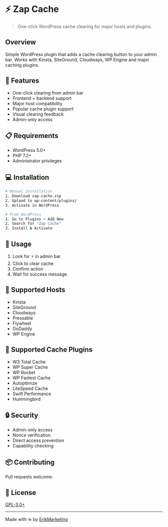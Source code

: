 # ⚡ Zap Cache

> One-click WordPress cache clearing for major hosts and plugins.

## Overview

Simple WordPress plugin that adds a cache clearing button to your admin bar. Works with Kinsta, SiteGround, Cloudways, WP Engine and major caching plugins.

## 🚀 Features

* One-click clearing from admin bar
* Frontend + backend support
* Major host compatibility
* Popular cache plugin support
* Visual clearing feedback
* Admin-only access

## 📋 Requirements

* WordPress 5.0+
* PHP 7.2+
* Administrator privileges

## 💻 Installation

```bash
# Manual Installation
1. Download zap-cache.zip
2. Upload to wp-content/plugins/
3. Activate in WordPress

# From WordPress
1. Go to Plugins > Add New
2. Search for "Zap Cache"
3. Install & Activate
```

## 🔧 Usage

1. Look for ⚡ in admin bar
2. Click to clear cache
3. Confirm action
4. Wait for success message

## 🏢 Supported Hosts

* Kinsta
* SiteGround
* Cloudways
* Pressable
* Flywheel
* GoDaddy
* WP Engine

## 🔌 Supported Cache Plugins

* W3 Total Cache
* WP Super Cache
* WP Rocket
* WP Fastest Cache
* Autoptimize
* LiteSpeed Cache
* Swift Performance
* Hummingbird

## 🔒 Security

* Admin-only access
* Nonce verification
* Direct access prevention
* Capability checking

## 📦 Contributing

Pull requests welcome.

## 📝 License

[GPL-3.0+](http://www.gnu.org/licenses/gpl-3.0.txt)

---
Made with ☕ by [ErikMarketing](https://erik.marketing)
